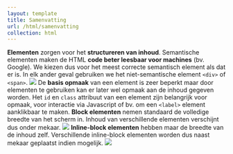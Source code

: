 ```yaml
---
layout: template
title: Samenvatting
url: /html/samenvatting
collection: html
---
```

<quote>
<strong>Elementen</strong> zorgen voor het <strong>structureren van inhoud</strong>.
</quote>

<quote>
Semantische elementen maken de HTML <strong>code beter leesbaar voor machines</strong> (bv. Google).
</quote>

<quote>
We kiezen dus voor het meest correcte semantisch element als dat er is. In elk ander geval gebruiken we het niet-semantische element <code>&lt;div&gt;</code> of <code>&lt;span&gt;</code>.
<img src="{{ '/html/elementen/images/basis_structuur.jpg' | relative_url}}" />
</quote>

<quote>
De <strong>basis opmaak</strong> van een element is zeer beperkt maar door elementen te gebruiken kan er later wel opmaak aan de inhoud gegeven worden.
</quote>

<quote>
Het <code>id</code> en <code>class</code> attribuut van een element zijn belangrijk voor opmaak, voor interactie via Javascript of bv. om een <code>&lt;label&gt;</code> element aanklikbaar te maken.
</quote> 

<quote>
<strong>Block elementen</strong> nemen standaard de volledige breedte van het scherm in. Inhoud van verschillende elementen verschijnt dus onder mekaar.
<img src="{{ '/html/elementen/images/block.png' | relative_url}}" />
</quote>

<quote>
<strong>Inline-block elementen</strong> hebben maar de breedte van de inhoud zelf. Verschillende inline-block elementen worden dus naast mekaar geplaatst indien mogelijk.
<img src="{{ '/html/elementen/images/inline_block.png' | relative_url}}" />
</quote>

